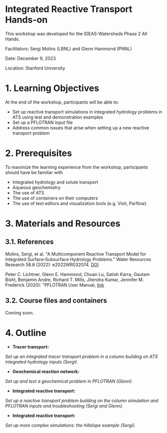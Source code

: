 # Integrated Reactive Transport Hands-on

This workshop was developed for the IDEAS-Watersheds Phase 2 All Hands.

Facilitators: Sergi Molins (LBNL) and Glenn Hammond (PNNL)

Date: December 9, 2023

Location: Stanford University 

# 1. Learning Objectives

At the end of the workshop, participants will be able to:

* Set up reactive transport simulations in integrated hydrology problems in ATS using test and demonstration examples
* Set up a PFLOTRAN input file
* Address common issues that arise when setting up a new reactive transport problem

# 2. Prerequisites

To maximize the learning experience from the workshop, participants should have be familiar with 
* Integrated hydrology and solute transport
* Aqueous geochemistry
* The use of ATS
* The use of containers on their computers 
* The use of text editors and visualization tools (e.g. Visit, Parflow)
  
# 3. Materials and Resources

## 3.1. References

Molins, Sergi, et al. "A Multicomponent Reactive Transport Model for Integrated Surface‐Subsurface Hydrology Problems." Water Resources Research 58.8 (2022): e2022WR032074. [DOI](https://doi.org/10.1029/2022WR032074)

Peter C. Lichtner, Glenn E. Hammond, Chuan Lu, Satish Karra, Gautam Bisht, Benjamin Andre, Richard T. Mills, Jitendra Kumar, Jennifer M. Frederick (2020): "PFLOTRAN User Manual, [link](http://documentation.pflotran.org)

## 3.2. Course files and containers
Coming soon. 

# 4. Outline

* **Tracer transport:**  

_Set up an integrated tracer transport problem in a column building on ATS integrated hydrology inputs (Sergi)._

* **Geochemical reaction network:**  

_Set up and test a geochemical problem in PFLOTRAN (Glenn)._

* **Integrated reactive transport:**

_Set up a reactive transport problem building on the column simulation and PFLOTRAN inputs and troubleshooting (Sergi and Glenn)._

* **Integrated reactive transport:**  

_Set up more complex simulations: the hillslope example (Sergi)._

